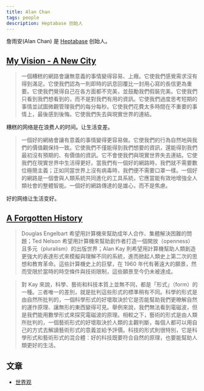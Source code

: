 ```yaml
---
title: Alan Chan
tags: people
description: Heptabase 创始人
---
```

詹雨安(Alan Chan) 是 [Heptabase](../h/heptabase.md) 创始人。

## [My Vision - A New City](https://wiki.heptabase.com/a-new-city?lang=zh-Hant)
> 一個糟糕的網路會讓無意義的事情變得容易、上癮。它使我們感覺需求沒有得到滿足。它使我們認為一則即時的訊息回覆比一封用心寫的長信更為重要。它使我們覺得自己在各方面都不完美，並鼓勵我們假裝完美。它使我們只看到我們想看到的，而不是對我們有用的資訊。它使我們過度思考短期的事情並試圖微觀管理我們的每分每秒。它使我們花費太多時間在不重要的事情上，最後感到後悔。它使我們失去與現實世界的連結。

糟糕的网络是在浪费人的时间。让生活变差。

> 一個好的網絡會讓有意義的事情變得更容易做。它使我們的行為自然地與我們的價值觀保持一致。它使我們不僅能得到我們想要的資訊，還能得到我們最初沒有預期的、有價值的資訊。它不會使我們與現實世界失去連結。它使我們在現實世界中生活得更好。當我們有一個好的網路時，我們就不需要數位極簡主義；正如同當世界上沒有病毒時，我們便不需要口罩一樣。一個好的網路是一個會與人類系統共同進化的工具系統，它應當能有效地增強全人類社會的整體智能。一個好的網路傳達的是雄心，而不是焦慮。

好的网络让生活变好。

## [A Forgotten History](https://wiki.heptabase.com/a-forgotten-history?lang=zh-Hant)
> Douglas Engelbart 希望用計算機來幫助成年人合作、集體解決困難的問題；Ted Nelson 希望用計算機來幫助創作者打造一個開放（openness）且多元（pluralism）的出版世界；Alan Kay 則希望用計算機幫助人類創造更強大的表達形式來模擬與理解不同的系統，進而掀起人類史上第二次的思想和教育革命。這些計算機史上的巨擘，在 1960 年代有著遠大的願景，然而受限於當時的時空條件與技術限制，這些願景至今仍未被達成。

> 對 Kay 來說，科學、藝術和科技本質上並無不同，都是「形式」（form）的一種。三者唯一的差別，就是批判這些形式的標準稍有不同。科學的形式是由自然所批判的，一個科學形式的好壞取決於它是否能幫助我們更暸解自然的運作原理、讓無形的東西變得可見。舉例來說，我們無法看到電磁波，但是我們能用數學形式來探究電磁波的原理。相較之下，藝術的形式是由人類所批判的，一個藝術形式的好壞取決於人類的主觀判斷，每個人都可以用自己的方式去解讀藝術形式的意義並給予評價。科技的形式則很特別，它是科學形式和藝術形式的混合體：好的科技既要符合自然的原理，也要能幫助人類更好的生活。

## 文章
* [世界观](https://medium.com/sheracaolity/worldview-d419e0c8716f)
